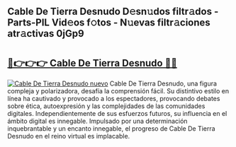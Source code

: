 ## Cable De Tierra Desnudo D𝚎sn𝚞dos filtr𝚊dos - Parts-PIL Vid𝚎os f𝚘tos - N𝚞evas filtr𝚊ciones atr𝚊ctivas 0jGp9

# <h2><a href="http://mb1hdf.tromn.icu/?c=Cable+De+Tierra+Desnudo">🔗👉👉👉 Cable De Tierra Desnudo 🔗🔗</a></h2>

[![Cable De Tierra Desnudo nuevo](https://i.imgur.com/pEAQMta.gif)](http://mb1hdf.tromn.icu/?c=Cable+De+Tierra+Desnudo)
Cable De Tierra Desnudo, una figura compleja y polarizadora, desafía la comprensión fácil. Su distintivo estilo en línea ha cautivado y provocado a los espectadores, provocando debates sobre ética, autoexpresión y las complejidades de las comunidades digitales. Independientemente de sus esfuerzos futuros, su influencia en el ámbito digital es innegable. Impulsado por una determinación inquebrantable y un encanto innegable, el progreso de Cable De Tierra Desnudo en el reino virtual es implacable.
